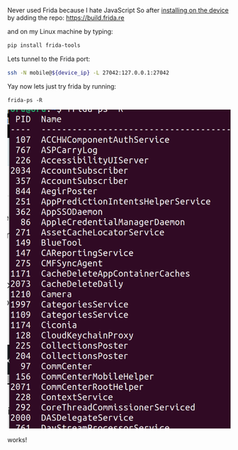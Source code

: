 Never used Frida because I hate JavaScript
So after [installing on the device](https://frida.re/docs/ios/) by adding the repo:
https://build.frida.re

and on my Linux machine by typing:
```bash
pip install frida-tools
```


Lets tunnel to the Frida port:  
```bash
ssh -N mobile@${device_ip} -L 27042:127.0.0.1:27042
```
Yay now lets just try frida by running:  
```
frida-ps -R
```
![](../Photos/Pasted%20image%2020240302155955.png)

works!   

